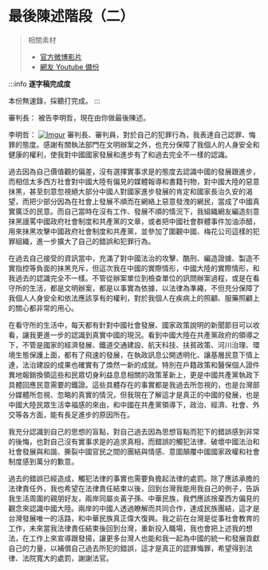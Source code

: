 最後陳述階段（二）
====

> 相關素材
> * [官方微博影片](https://www.weibo.com/3960688335/FlkyLic4u?from=page_1001063960688335_profile&wvr=6&mod=weibotime)
> * [網友 Youtube 備份](https://www.youtube.com/watch?v=ttT54kZ2mWw&index=25&list=PLiYVWrSWkXAZM-kYJs1XOst3ZgC8U7OVD)

:::info
**逐字稿完成度**

本份無速錄，採聽打完成。
:::

審判長：
被告李明哲，現在由你做最後陳述。

李明哲：
[![Imgur](https://i.imgur.com/t7n32IW.png)](https://youtu.be/ttT54kZ2mWw?list=PLiYVWrSWkXAZM-kYJs1XOst3ZgC8U7OVD&t=8)
審判長、審判員，對於自己的犯罪行為，我表達自己認罪、悔罪的態度。感謝有關執法部門在文明辦案之外，也充分保障了我個人的人身安全和健康的權利，使我對中國國家發展和進步有了和過去完全不一樣的認識。

過去因為自己價值觀的偏差，沒有選擇實事求是的態度去認識中國的發展跟進步，而相信太多西方社會對中國大陸有偏見的媒體報導和書籍刊物，對中國大陸的惡意抹黑，甚至刻意忽視絕大部分中國人對國家進步發展的肯定和國家長治久安的渴望，而把少部分因為在社會上發展不順而在網絡上惡意發洩的網民，當成了中國真實廣泛的民意。而自己當時在沒有工作、發展不順的情況下，我組織網友編造刻意抹黑謾罵中國政府社會制度和共產黨的文章，或者把中國社會群體事件加油添醋，用來抹黑攻擊中國政府社會制度和共產黨，並參加了圍觀中國、梅花公司這樣的犯罪組織，進一步擴大了自己的錯誤和犯罪行為。

在過去自己接受的資訊當中，充滿了對中國法治的攻擊、酷刑、編造證據、製造不實指控等負面的抹黑充斥，但這次我在中國的實際情形，中國大陸的實際情形，和我過去的認識完全不一樣。不管從辦案單位到檢查單位的訊問辦案過程，或是在看守所的生活，都是文明辦案，都是以事實為依據，以法律為準繩，不但充分保障了我個人人身安全和依法應該享有的權利，對於我個人在疾病上的照顧、服藥照顧上的關心都非常的用心。

在看守所的生活中，每天都有針對中國社會發展、國家政策說明的新聞節目可以收看，讓我更進一步的認識到真實中國的現況。看到中國大陸在共產黨政府的領導之下，不管是國家的經濟發展、鐵道交通建設、航天科技、扶貧政策、河川治理、環境生態保護上面，都有了飛速的發展，在執政訊息公開透明化、讓基層民意下情上達，法治建設的成果也確實有了煥然一新的成就。特別在戶籍政策和醫保個人證件異地報銷換領這些和民眾切身利益息息相關的政策革新上，更是中國共產黨執政下具體回應民意需要的鐵證。這些具體存在的事實都是我過去所忽視的，也是台灣部分媒體所忽視、忽略的真實的情況，但我現在了解這才是真正的中國的發展，也是中國大陸民眾生活幸福感的來由，和中國在共產黨領導下，政治、經濟、社會、外交等各方面，能有長足進步的原因所在。

我充分認識到自己的思想的盲點，對自己過去因為思想盲點而犯下的錯誤感到非常的後悔，也對自己沒有實事求是的追求真相，而錯誤的觸犯法律、破壞中國法治和社會發展與和諧、撕裂中國官民之間的團結與情感、意圖顛覆中國國家政權和社會制度感到萬分的歉意。

過去的錯誤已經造成，觸犯法律的事實也需要負擔起法律的處罰。除了應該承擔的法律責任外，我也希望在法律責任結束以後，回到台灣我能用我自己的例子，告訴我生活周圍的親朋好友，兩岸同屬炎黃子孫、中華民族，我們應該捨棄西方偏見的觀念來認識中國大陸。兩岸的中國人透過瞭解而共同合作，達成民族團結，這才是台灣發展唯一的活路，和中華民族真正偉大復興。我之前在台灣是從事社會教育的工作，未來當我法律責任結束後回到台灣，重新投入職場，我也會把上述我的想法，在工作上來宣導跟發揚，讓更多台灣人也能和我一起為中國的統一和發展貢獻自己的力量，以補償自己過去所犯的錯誤，這才是真正的認罪悔罪，希望得到法律、法院寬大的處罰，謝謝法官。

